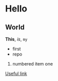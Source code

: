 # Hello 
## World 
**This**, *is*, `my` 
- first 
- repo
1. numbered item one 
 
[Useful link](https://example.org) 
